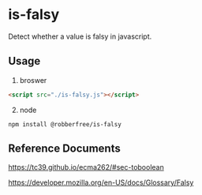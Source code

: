 # is-falsy

Detect whether a value is falsy in javascript.

## Usage

1. broswer

```html
<script src="./is-falsy.js"></script>
```

2. node

```shell
npm install @robberfree/is-falsy
```

## Reference Documents

https://tc39.github.io/ecma262/#sec-toboolean

https://developer.mozilla.org/en-US/docs/Glossary/Falsy
